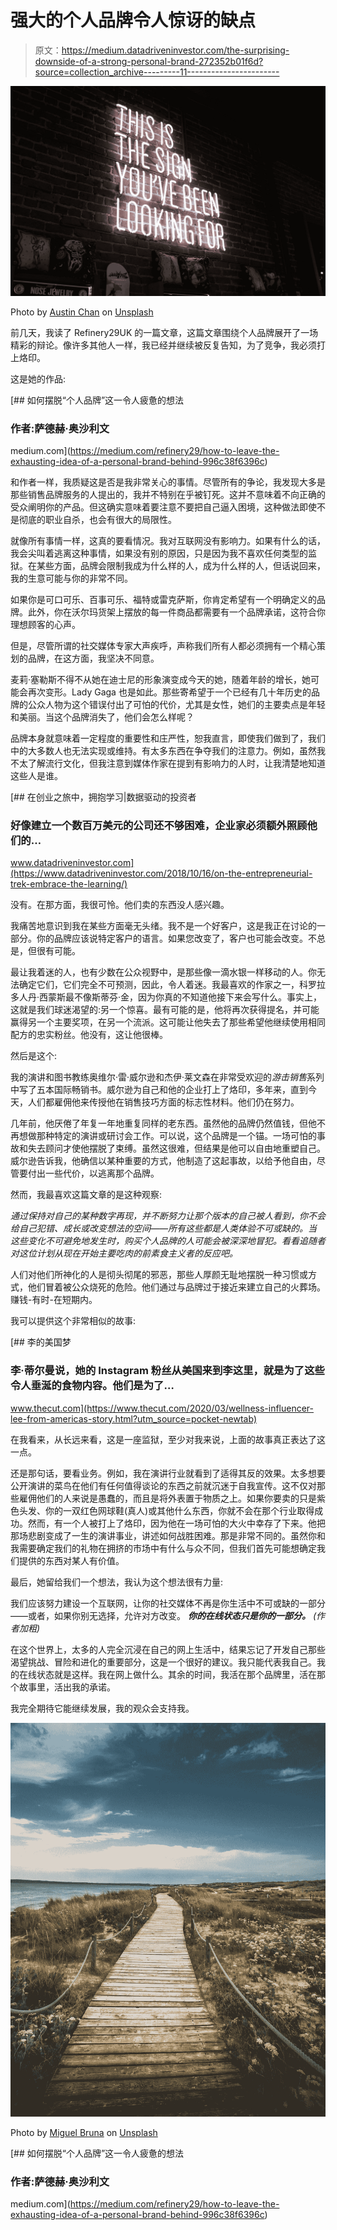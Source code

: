 # 强大的个人品牌令人惊讶的缺点

> 原文：<https://medium.datadriveninvestor.com/the-surprising-downside-of-a-strong-personal-brand-272352b01f6d?source=collection_archive---------11----------------------->

![](img/460d561e0efd38877fa7bdc6ece151ee.png)

Photo by [Austin Chan](https://unsplash.com/@austinchan?utm_source=medium&utm_medium=referral) on [Unsplash](https://unsplash.com?utm_source=medium&utm_medium=referral)

前几天，我读了 Refinery29UK 的一篇文章，这篇文章围绕个人品牌展开了一场精彩的辩论。像许多其他人一样，我已经并继续被反复告知，为了竞争，我必须打上烙印。

这是她的作品:

[](https://medium.com/refinery29/how-to-leave-the-exhausting-idea-of-a-personal-brand-behind-996c38f6396c) [## 如何摆脱“个人品牌”这一令人疲惫的想法

### 作者:萨德赫·奥沙利文

medium.com](https://medium.com/refinery29/how-to-leave-the-exhausting-idea-of-a-personal-brand-behind-996c38f6396c) 

和作者一样，我质疑这是否是我非常关心的事情。尽管所有的争论，我发现大多是那些销售品牌服务的人提出的，我并不特别在乎被钉死。这并不意味着不向正确的受众阐明你的产品。但这确实意味着要注意不要把自己逼入困境，这种做法即使不是彻底的职业自杀，也会有很大的局限性。

就像所有事情一样，这真的要看情况。我对互联网没有影响力。如果有什么的话，我会尖叫着逃离这种事情，如果没有别的原因，只是因为我不喜欢任何类型的监狱。在某些方面，品牌会限制我成为什么样的人，成为什么样的人，但话说回来，我的生意可能与你的非常不同。

如果你是可口可乐、百事可乐、福特或雷克萨斯，你肯定希望有一个明确定义的品牌。此外，你在沃尔玛货架上摆放的每一件商品都需要有一个品牌承诺，这符合你理想顾客的心声。

但是，尽管所谓的社交媒体专家大声疾呼，声称我们所有人都必须拥有一个精心策划的品牌，在这方面，我坚决不同意。

麦莉·塞勒斯不得不从她在迪士尼的形象演变成今天的她，随着年龄的增长，她可能会再次变形。Lady Gaga 也是如此。那些寄希望于一个已经有几十年历史的品牌的公众人物为这个错误付出了可怕的代价，尤其是女性，她们的主要卖点是年轻和美丽。当这个品牌消失了，他们会怎么样呢？

品牌本身就意味着一定程度的重要性和庄严性，恕我直言，即使我们做到了，我们中的大多数人也无法实现或维持。有太多东西在争夺我们的注意力。例如，虽然我不太了解流行文化，但我注意到媒体作家在提到有影响力的人时，让我清楚地知道这些人是谁。

[](https://www.datadriveninvestor.com/2018/10/16/on-the-entrepreneurial-trek-embrace-the-learning/) [## 在创业之旅中，拥抱学习|数据驱动的投资者

### 好像建立一个数百万美元的公司还不够困难，企业家必须额外照顾他们的…

www.datadriveninvestor.com](https://www.datadriveninvestor.com/2018/10/16/on-the-entrepreneurial-trek-embrace-the-learning/) 

没有。在那方面，我很可怜。他们卖的东西没人感兴趣。

我痛苦地意识到我在某些方面毫无头绪。我不是一个好客户，这是我正在讨论的一部分。你的品牌应该说特定客户的语言。如果您改变了，客户也可能会改变。不总是，但很有可能。

最让我着迷的人，也有少数在公众视野中，是那些像一滴水银一样移动的人。你无法确定它们，它们完全不可预测，因此，令人着迷。我最喜欢的作家之一，科罗拉多人丹·西蒙斯最不像斯蒂芬·金，因为你真的不知道他接下来会写什么。事实上，这就是我们球迷渴望的:另一个惊喜。最有可能的是，他将再次获得提名，并可能赢得另一个主要奖项，在另一个流派。这可能让他失去了那些希望他继续使用相同配方的忠实粉丝。他没有，这让他很棒。

然后是这个:

我的演讲和图书教练奥维尔·雷·威尔逊和杰伊·莱文森在非常受欢迎的*游击销售*系列中写了五本国际畅销书。威尔逊为自己和他的企业打上了烙印，多年来，直到今天，人们都雇佣他来传授他在销售技巧方面的标志性材料。他们仍在努力。

几年前，他厌倦了年复一年地重复同样的老东西。虽然他的品牌仍然值钱，但他不再想做那种特定的演讲或研讨会工作。可以说，这个品牌是一个锚。一场可怕的事故和失去顾问才使他摆脱了束缚。虽然这很难，但结果是他可以自由地重塑自己。威尔逊告诉我，他确信以某种重要的方式，他制造了这起事故，以给予他自由，尽管要付出一些代价，以逃离那个品牌。

然而，我最喜欢这篇文章的是这种观察:

*通过保持对自己的某种数字再现，并不断努力让那个版本的自己被人看到，你不会给自己犯错、成长或改变想法的空间——所有这些都是人类体验不可或缺的。当这些变化不可避免地发生时，购买个人品牌的人可能会被深深地冒犯。看看追随者对这位计划从现在开始主要吃肉的前素食主义者的反应吧。*

人们对他们所神化的人是彻头彻尾的邪恶，那些人厚颜无耻地摆脱一种习惯或方式，他们冒着被公众烧死的危险。他们通过与品牌过于接近来建立自己的火葬场。赚钱-有时-在短期内。

我可以提供这个非常相似的故事:

[](https://www.thecut.com/2020/03/wellness-influencer-lee-from-americas-story.html?utm_source=pocket-newtab) [## 李的美国梦

### 李·蒂尔曼说，她的 Instagram 粉丝从美国来到李这里，就是为了这些令人垂涎的食物内容。他们是为了…

www.thecut.com](https://www.thecut.com/2020/03/wellness-influencer-lee-from-americas-story.html?utm_source=pocket-newtab) 

在我看来，从长远来看，这是一座监狱，至少对我来说，上面的故事真正表达了这一点。

还是那句话，要看业务。例如，我在演讲行业就看到了适得其反的效果。太多想要公开演讲的菜鸟在他们有任何值得谈论的东西之前就沉迷于自我宣传。这不仅对那些雇佣他们的人来说是愚蠢的，而且是将外表置于物质之上。如果你要卖的只是紫色头发、你的一双红色网球鞋(真人)或其他什么东西，你就不会在那个行业取得成功。然而，有一个人被打上了烙印，因为他在一场可怕的大火中幸存了下来。他把那场悲剧变成了一生的演讲事业，讲述如何战胜困难。那是非常不同的。虽然你和我需要确定我们的礼物在拥挤的市场中有什么与众不同，但我们首先可能想确定我们提供的东西对某人有价值。

最后，她留给我们一个想法，我认为这个想法很有力量:

我们应该努力建设一个互联网，让你的社交媒体不再是你生活中不可或缺的一部分——或者，如果你别无选择，允许对方改变。 ***你的在线状态只是你的一部分。*** *(作者加粗)*

在这个世界上，太多的人完全沉浸在自己的网上生活中，结果忘记了开发自己那些渴望挑战、冒险和进化的重要部分，这是一个很好的建议。我只能代表我自己。我的在线状态就是这样。我在网上做什么。其余的时间，我活在那个品牌里，活在那个故事里，活出我的承诺。

我完全期待它能继续发展，我的观众会支持我。

![](img/0a43f8fff090f39f420eea5c2328a275.png)

Photo by [Miguel Bruna](https://unsplash.com/@mbrunacr?utm_source=medium&utm_medium=referral) on [Unsplash](https://unsplash.com?utm_source=medium&utm_medium=referral)

[](https://medium.com/refinery29/how-to-leave-the-exhausting-idea-of-a-personal-brand-behind-996c38f6396c) [## 如何摆脱“个人品牌”这一令人疲惫的想法

### 作者:萨德赫·奥沙利文

medium.com](https://medium.com/refinery29/how-to-leave-the-exhausting-idea-of-a-personal-brand-behind-996c38f6396c)